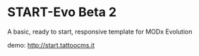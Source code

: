 START-Evo Beta 2
=========

A basic, ready to start, responsive template for MODx Evolution

demo:
http://start.tattoocms.it
